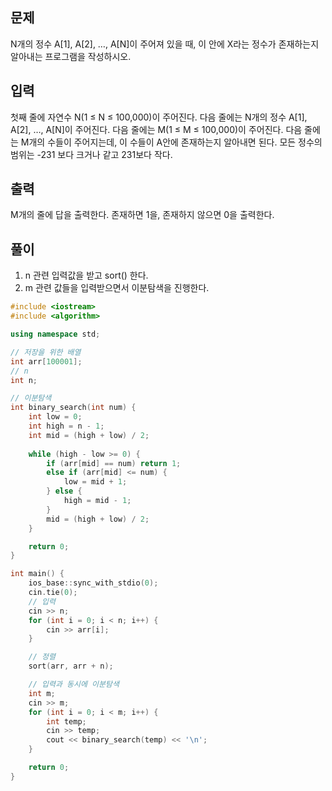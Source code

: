 ## 문제
N개의 정수 A[1], A[2], …, A[N]이 주어져 있을 때, 이 안에 X라는 정수가 존재하는지 알아내는 프로그램을 작성하시오.

## 입력
첫째 줄에 자연수 N(1 ≤ N ≤ 100,000)이 주어진다. 다음 줄에는 N개의 정수 A[1], A[2], …, A[N]이 주어진다. 다음 줄에는 M(1 ≤ M ≤ 100,000)이 주어진다. 다음 줄에는 M개의 수들이 주어지는데, 이 수들이 A안에 존재하는지 알아내면 된다. 모든 정수의 범위는 -231 보다 크거나 같고 231보다 작다.

## 출력
M개의 줄에 답을 출력한다. 존재하면 1을, 존재하지 않으면 0을 출력한다.

## 풀이
1. n 관련 입력값을 받고 sort() 한다.
2. m 관련 값들을 입력받으면서 이분탐색을 진행한다.

```cpp
#include <iostream>
#include <algorithm>

using namespace std;

// 저장을 위한 배열
int arr[100001];
// n
int n;

// 이분탐색
int binary_search(int num) {
    int low = 0;
    int high = n - 1;
    int mid = (high + low) / 2;
    
    while (high - low >= 0) {
        if (arr[mid] == num) return 1;
        else if (arr[mid] <= num) {
            low = mid + 1;
        } else {
            high = mid - 1;
        }
        mid = (high + low) / 2;
    }

    return 0;
}

int main() {
    ios_base::sync_with_stdio(0);
    cin.tie(0);
    // 입력
    cin >> n;
    for (int i = 0; i < n; i++) {
        cin >> arr[i];
    }

    // 정렬
    sort(arr, arr + n);

    // 입력과 동시에 이분탐색
    int m;
    cin >> m;
    for (int i = 0; i < m; i++) {
        int temp;
        cin >> temp;
        cout << binary_search(temp) << '\n';
    }

    return 0;
}
```
